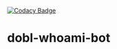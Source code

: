 [![Codacy Badge](https://app.codacy.com/project/badge/Grade/7ebceac87c804bc09383ad963dbf6ed3)](https://www.codacy.com/gh/CreativeeBlackWolf/dobl-whoami-bot/dashboard?utm_source=github.com&amp;utm_medium=referral&amp;utm_content=CreativeeBlackWolf/dobl-whoami-bot&amp;utm_campaign=Badge_Grade)
# dobl-whoami-bot
